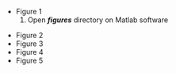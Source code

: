 * Figure 1
	1. Open **_figures_** directory on Matlab software
- Figure 2 
- Figure 3 
- Figure 4 
- Figure 5 
